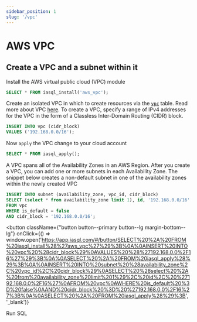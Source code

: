 ```yaml
---
sidebar_position: 1
slug: '/vpc'
---
```


# AWS VPC

## Create a VPC and a subnet within it

Install the AWS virtual public cloud (VPC) module

```sql
SELECT * FROM iasql_install('aws_vpc');
```

Create an isolated VPC in which to create resources via the [`vpc`](https://dbdocs.io/iasql/iasql?table=vpc&schema=public&view=table_structure) table. Read more about VPC [here](https://docs.aws.amazon.com/vpc/latest/userguide/configure-your-vpc.html). To create a VPC, specify a range of IPv4 addresses for the VPC in the form of a Classless Inter-Domain Routing (CIDR) block.

```sql
INSERT INTO vpc (cidr_block)
VALUES ('192.168.0.0/16');
```

Now `apply` the VPC change to your cloud account

```sql
SELECT * FROM iasql_apply();
```

A VPC spans all of the Availability Zones in an AWS Region. After you create a VPC, you can add one or more subnets in each Availability Zone. The snippet below creates a non-default subnet in one of the availability zones within the newly created VPC

```sql
INSERT INTO subnet (availability_zone, vpc_id, cidr_block)
SELECT (select * from availability_zone limit 1), id, '192.168.0.0/16'
FROM vpc
WHERE is_default = false
AND cidr_block = '192.168.0.0/16';
```

<!--- https://www.urlencoder.org/ -->
<button
  className={"button button--primary button--lg margin-bottom--lg"}
  onClick={() => window.open('https://app.iasql.com/#/button/SELECT%20%2A%20FROM%20iasql_install%28%27aws_vpc%27%29%3B%0A%0AINSERT%20INTO%20vpc%20%28cidr_block%29%0AVALUES%20%28%27192.168.0.0%2F16%27%29%3B%0A%0ASELECT%20%2A%20FROM%20iasql_apply%28%29%3B%0A%0AINSERT%20INTO%20subnet%20%28availability_zone%2C%20vpc_id%2C%20cidr_block%29%0ASELECT%20%28select%20%2A%20from%20availability_zone%20limit%201%29%2C%20id%2C%20%27192.168.0.0%2F16%27%0AFROM%20vpc%0AWHERE%20is_default%20%3D%20false%0AAND%20cidr_block%20%3D%20%27192.168.0.0%2F16%27%3B%0A%0ASELECT%20%2A%20FROM%20iasql_apply%28%29%3B', '_blank')}
>
Run SQL
</button>